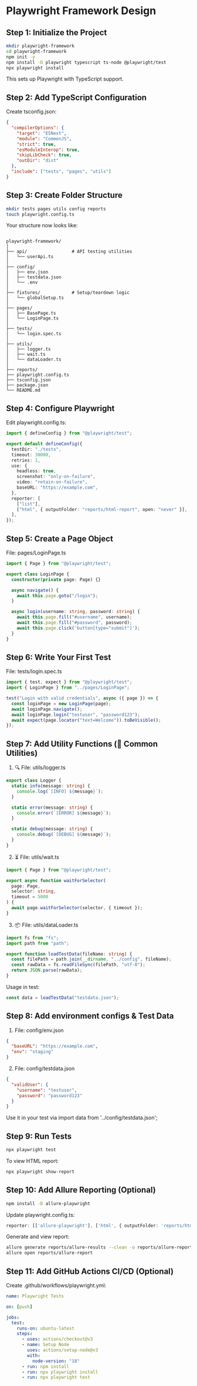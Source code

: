 # Playwright Framework Design

## Step 1: Initialize the Project

```bash
mkdir playwright-framework
cd playwright-framework
npm init -y
npm install -D playwright typescript ts-node @playwright/test
npx playwright install
```

This sets up Playwright with TypeScript support.

## Step 2: Add TypeScript Configuration

Create tsconfig.json:

```json
{
  "compilerOptions": {
    "target": "ESNext",
    "module": "CommonJS",
    "strict": true,
    "esModuleInterop": true,
    "skipLibCheck": true,
    "outDir": "dist"
  },
  "include": ["tests", "pages", "utils"]
}
```

## Step 3: Create Folder Structure

```bash
mkdir tests pages utils config reports
touch playwright.config.ts
```

Your structure now looks like:

```plaintext

playwright-framework/
│
├── api/                 # API testing utilities
│   └── userApi.ts
│
├── config/
│   ├── env.json
│   ├── testdata.json
│   └── .env
│
├── fixtures/            # Setup/teardown logic
│   └── globalSetup.ts
│
├── pages/
│   ├── BasePage.ts
│   └── LoginPage.ts
│
├── tests/
│   └── login.spec.ts
│
├── utils/
│   ├── logger.ts
│   ├── wait.ts
│   └── dataLoader.ts
│
├── reports/
├── playwright.config.ts
├── tsconfig.json
├── package.json
└── README.md

```

## Step 4: Configure Playwright

Edit playwright.config.ts:

```ts
import { defineConfig } from "@playwright/test";

export default defineConfig({
  testDir: "./tests",
  timeout: 30000,
  retries: 1,
  use: {
    headless: true,
    screenshot: "only-on-failure",
    video: "retain-on-failure",
    baseURL: "https://example.com",
  },
  reporter: [
    ["list"],
    ["html", { outputFolder: "reports/html-report", open: "never" }],
  ],
});
```

## Step 5: Create a Page Object

File: pages/LoginPage.ts

```ts
import { Page } from "@playwright/test";

export class LoginPage {
  constructor(private page: Page) {}

  async navigate() {
    await this.page.goto("/login");
  }

  async login(username: string, password: string) {
    await this.page.fill("#username", username);
    await this.page.fill("#password", password);
    await this.page.click('button[type="submit"]');
  }
}
```

## Step 6: Write Your First Test

File: tests/login.spec.ts

```ts
import { test, expect } from "@playwright/test";
import { LoginPage } from "../pages/LoginPage";

test("Login with valid credentials", async ({ page }) => {
  const loginPage = new LoginPage(page);
  await loginPage.navigate();
  await loginPage.login("testuser", "password123");
  await expect(page.locator("text=Welcome")).toBeVisible();
});
```

## Step 7: Add Utility Functions (🧩 Common Utilities)

1. 🔍 File: utils/logger.ts

```ts
export class Logger {
  static info(message: string) {
    console.log(`[INFO] ${message}`);
  }

  static error(message: string) {
    console.error(`[ERROR] ${message}`);
  }

  static debug(message: string) {
    console.debug(`[DEBUG] ${message}`);
  }
}
```

2. ⏳ File: utils/wait.ts

```ts
import { Page } from "@playwright/test";

export async function waitForSelector(
  page: Page,
  selector: string,
  timeout = 5000
) {
  await page.waitForSelector(selector, { timeout });
}
```

3. 📦 File: utils/dataLoader.ts

```ts
import fs from "fs";
import path from "path";

export function loadTestData(fileName: string) {
  const filePath = path.join(__dirname, "../config", fileName);
  const rawData = fs.readFileSync(filePath, "utf-8");
  return JSON.parse(rawData);
}
```

Usage in test:

```ts
const data = loadTestData("testdata.json");
```

## Step 8: Add environment configs & Test Data

1. File: config/env.json

```json
{
  "baseURL": "https://example.com",
  "env": "staging"
}
```

2. File: config/testdata.json

```json
{
  "validUser": {
    "username": "testuser",
    "password": "password123"
  }
}
```

Use it in your test via import data from '../config/testdata.json';

## Step 9: Run Tests

```bash
npx playwright test
```

To view HTML report:

```bash
npx playwright show-report
```

## Step 10: Add Allure Reporting (Optional)

```bash
npm install -D allure-playwright
```

Update playwright.config.ts:

```ts
reporter: [['allure-playwright'], ['html', { outputFolder: 'reports/html-report' }]],
```

Generate and view report:

```bash
allure generate reports/allure-results --clean -o reports/allure-report
allure open reports/allure-report
```

## Step 11: Add GitHub Actions CI/CD (Optional)

Create .github/workflows/playwright.yml:

```yaml
name: Playwright Tests

on: [push]

jobs:
  test:
    runs-on: ubuntu-latest
    steps:
      - uses: actions/checkout@v3
      - name: Setup Node
        uses: actions/setup-node@v3
        with:
          node-version: "18"
      - run: npm install
      - run: npx playwright install
      - run: npx playwright test
```



